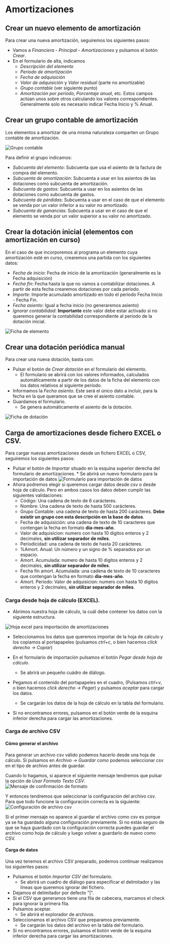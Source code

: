 # Amortizaciones

## Crear un nuevo elemento de amortización

Para crear una nueva amortización, seguiremos los siguientes pasos:

- Vamos a _Financiera - Principal - Amortizaciones_ y pulsamos el botón _Crear_.
- En el formulario de alta, indicamos
  - _Descripción del elemento_
  - _Período de amortización_
  - _Fecha de adquisición_
  - _Valor de adquisición_ y _Valor residual_ (parte no amortizable)
  - _Grupo contable_ (ver siguiente punto)
  - _Amortización por período_, _Porcentaje anual_, etc. Estos campos actúan unos sobre otros calculando los valores correspondientes. Generalmente solo es necesario indicar Fecha Inicio y % Anual.

## Crear un grupo contable de amortización

Los elementos a amortizar de una misma naturaleza comparten un Grupo contable de amortización.

![Grupo contable ](./img/grupo_contable.png)

Para definir el grupo indicamos:

- _Subcuenta del elemento_: Subcuenta que usa el asiento de la factura de compra del elemento.
- _Subcuenta de amortización_: Subcuenta a usar en los asientos de las dotaciones como subcuenta de amortización.
- _Subcuenta de gastos_: Subcuenta a usar en los asientos de las dotaciones como subcuenta de gastos.
- _Subcuenta de pérdidas_: Subcuenta a usar en el caso de que el elemento se venda por un valor inferior a su valor no amortizado.
- _Subcuenta de ganancias_: Subcuenta a usar en el caso de que el elemento se venda por un valor superior a su valor no amortizado.

## Crear la dotación inicial (elementos con amortización en curso)

En el caso de que incorporemos al programa un elemento cuya amortización esté en curso, crearemos una partida con los siguientes datos:

- _Fecha de inicio_: Fecha de inicio de la amortización (generalmente es la Fecha adquisición)
- _Fecha fin_: Fecha hasta la que no vamos a contabilizar dotaciones. A partir de esta fecha crearemos dotaciones por cada período.
- _Importe_: Importe acumulado amortizado en todo el período Fecha Inicio - Fecha Fin.
- _Fecha asiento_: Igual a fecha inicio (no generaremos asiento)
- _Ignorar contabilidad_: **Importante** este valor debe estar activado si no queremos generar la contabilidad correspondiente al período de la dotación inicial.

![Ficha de elemento ](./img/elemento.png)

## Crear una dotación periódica manual

Para crear una nueva dotación, basta con:

- Pulsar el botón de _Crear dotación_ en el formulario del elemento.
  - El formulario se abrirá con los valores informados, calculados automáticamente a partir de los datos de la ficha del elemento con los datos relativos al siguiente período.
- Informamos la _Fecha asiento_. Este será el único dato a incluir, para la fecha en la que queramos que se cree el asiento contable.
- Guardamos el formulario.
  - Se genera automáticamente el asiento de la dotación.

![Ficha de dotación ](./img/dotacion.png)

## Carga de amortizaciones desde fichero EXCEL o CSV.

Para cargar nuevas amortizaciones desde un fichero EXCEL o CSV, seguiremos los siguientes pasos:

- Pulsar el botón de _Importar_ situado en la esquina superior derecha del formulario de amortizaciones. \* Se abrirá un nuevo formulario para la importación de datos
  ![Formulario para importación de datos](./img/FormularioImportar.png)
- Ahora podremos elegir si queremos cargar datos desde csv o desde hoja de cálculo. Pero en ambos casos los datos deben cumplir las siguientes validaciones:
  - Código: Una cadena de texto de 6 carácteres.
  - Nombre: Una cadena de texto de hasta 500 carácteres.
  - Grupo Contable: una cadena de texto de hasta 200 carácteres. **Debe existir un grupo con esta descripción en la base de datos**.
  - Fecha de adquisición: una cadena de texto de 10 caracteres que contengan la fecha en formato **dia-mes-año**.
  - Valor de adquisicion: numero con hasta 10 digitos enteros y 2 decimales, **sin utilizar separador de miles**.
  - Periodicidad: una cadena de texto de hasta 20 carácteres.
  - %Amort. Anual: Un número y un signo de % separados por un espacio.
  - Amort. Acumulada: numero de hasta 10 digitos enteros y 2 decimales, **sin utilizar separador de miles**.
  - Fecha fin amort. Acumulada: una cadena de texto de 10 caracteres que contengan la fecha en formato **dia-mes-año**.
  - Amort. Periodo: Valor de adquisicion: numero con hasta 10 digitos enteros y 2 decimales, **sin utilizar separador de miles**.

### Carga desde hoja de cálculo (EXCEL).

- Abrimos nuestra hoja de cálculo, la cuál debe contener los datos con la siguiente estructura.

![Hoja excel para importación de amortizaciones](./img/formatoCampos.png)

- Seleccionamos los datos que queremos importar de la hoja de cálculo y los copiamos al portapapeles (pulsamos _ctrl+c_, o bien hacemos _click derecho -> Copiar_)

- En el formulario de importación pulsamos el botón _Pegar desde hoja de cálculo_.
  - Se abrirá un pequeño cuádro de diálogo.
- Pegamos el contenido del portapapeles en el cuadro, (Pulsamos _ctrl+v_, o bien hacemos _click derecho -> Pegar_) y pulsamos _aceptar_ para cargar los datos.
  - Se cargarán los datos de la hoja de cálculo en la tabla del formulario.
- Si no encontramos errores, pulsamos en el botón verde de la esquina inferior derecha para cargar las amortizaciones.

### Carga de archivo CSV

#### Cómo generar el archivo

Para generar un archivo csv válido podemos hacerlo desde una hoja de cálculo. Si pulsamos en _Archivo -> Guardar como_ podemos seleccionar csv en el tipo de archivo antes de guardar.

Cuando lo hagamos, si aparece el siguiente mensaje tendremos que pulsar la opción de _Usar Formato Texto CSV_.
![Mensaje de confirmación de formato](./img/mensajeFormato.png)

Y entonces tendremos que seleccionar la configuración del archivo csv. Para que todo funcione la configuración correcta es la siguiente:
![Configuración de archivo csv](./img/configuracionCSV.png)

Si el primer mensaje no aparece al guardar el archivo como csv es porque ya se ha guardado alguna configuración previamente. Si no estás seguro de que se haya guardado con la configuración correcta puedes guardar el archivo como hoja de cálculo y luego volver a guardarlo de nuevo como CSV.

#### Carga de datos

Una vez tenemos el archivo CSV preparado, podemos continuar realizamos los siguientes pasos:

- Pulsamos el botón _Importar CSV_ del formulario.
  - Se abrirá un cuadro de diálogo para especificar el delimitador y las líneas que queremos ignorar del fichero.
- Dejamos el delimitador por defecto "|".
- Si el CSV que generamos tiene una fila de cabecera, marcamos el check para ignorar la primera fila.
- Pulsamos aceptar.
  - Se abrirá el explorador de archivos.
- Seleccionamos el archivo CSV que preparamos previamente.
  - Se cargarán los datos del archivo en la tabla del formulario.
- Si no encontramos errores, pulsamos el botón verde de la esquina inferior derecha para cargar las amortizaciones.

